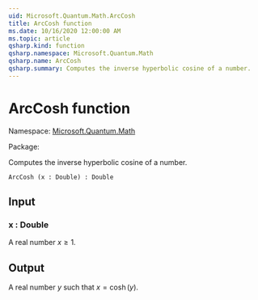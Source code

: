 ```yaml
---
uid: Microsoft.Quantum.Math.ArcCosh
title: ArcCosh function
ms.date: 10/16/2020 12:00:00 AM
ms.topic: article
qsharp.kind: function
qsharp.namespace: Microsoft.Quantum.Math
qsharp.name: ArcCosh
qsharp.summary: Computes the inverse hyperbolic cosine of a number.
---
```


# ArcCosh function

Namespace: [Microsoft.Quantum.Math](xref:Microsoft.Quantum.Math)

Package: [](https://nuget.org/packages/)


Computes the inverse hyperbolic cosine of a number.

```Q#
ArcCosh (x : Double) : Double
```


## Input

### x : Double

A real number $x\geq 1$.



## Output

A real number $y$ such that $x = \cosh(y)$.